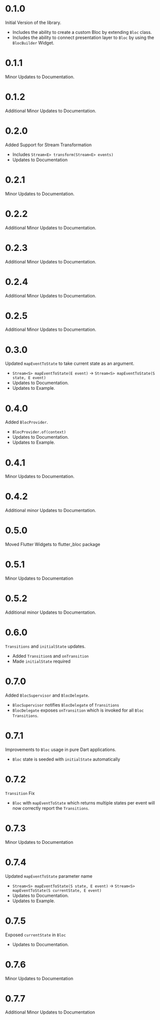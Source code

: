 # 0.1.0

Initial Version of the library.

- Includes the ability to create a custom Bloc by extending `Bloc` class.
- Includes the ability to connect presentation layer to `Bloc` by using the `BlocBuilder` Widget.

# 0.1.1

Minor Updates to Documentation.

# 0.1.2

Additional Minor Updates to Documentation.

# 0.2.0

Added Support for Stream Transformation

- Includes `Stream<E> transform(Stream<E> events)`
- Updates to Documentation

# 0.2.1

Minor Updates to Documentation.

# 0.2.2

Additional Minor Updates to Documentation.

# 0.2.3

Additional Minor Updates to Documentation.

# 0.2.4

Additional Minor Updates to Documentation.

# 0.2.5

Additional Minor Updates to Documentation.

# 0.3.0

Updated `mapEventToState` to take current state as an argument.

- `Stream<S> mapEventToState(E event)` -> `Stream<S> mapEventToState(S state, E event)`
- Updates to Documentation.
- Updates to Example.

# 0.4.0

Added `BlocProvider`.

- `BlocProvider.of(context)`
- Updates to Documentation.
- Updates to Example.

# 0.4.1

Minor Updates to Documentation.

# 0.4.2

Additional minor Updates to Documentation.

# 0.5.0

Moved Flutter Widgets to flutter_bloc package

# 0.5.1

Minor Updates to Documentation

# 0.5.2

Additional minor Updates to Documentation.

# 0.6.0

`Transitions` and `initialState` updates.

- Added `Transition`s and `onTransition`
- Made `initialState` required

# 0.7.0

Added `BlocSupervisor` and `BlocDelegate`.

- `BlocSupervisor` notifies `BlocDelegate` of `Transitions`
- `BlocDelegate` exposes `onTransition` which is invoked for all `Bloc` `Transitions`.

# 0.7.1

Improvements to `Bloc` usage in pure Dart applications.

- `Bloc` state is seeded with `initialState` automatically

# 0.7.2

`Transition` Fix

- `Bloc` with `mapEventToState` which returns multiple states per event will now correctly report the `Transitions`.

# 0.7.3

Minor Updates to Documentation

# 0.7.4

Updated `mapEventToState` parameter name

- `Stream<S> mapEventToState(S state, E event)` -> `Stream<S> mapEventToState(S currentState, E event)`
- Updates to Documentation.
- Updates to Example.

# 0.7.5

Exposed `currentState` in `Bloc`

- Updates to Documentation.

# 0.7.6

Minor Updates to Documentation

# 0.7.7

Additional Minor Updates to Documentation
